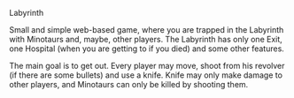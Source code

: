 Labyrinth

Small and simple web-based game, where you are trapped in the Labyrinth with Minotaurs and, maybe, other players. The Labyrinth has only one Exit, one Hospital (when you are getting to if you died) and some other features.

The main goal is to get out. Every player may move, shoot from his revolver (if there are some bullets) and use a knife. Knife may only make damage to other players, and Minotaurs can only be killed by shooting them.
